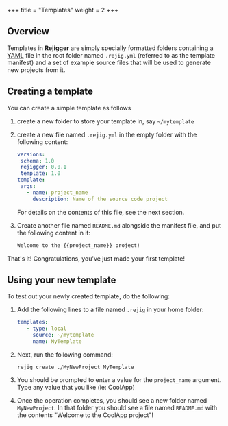 +++
title = "Templates"
weight = 2
+++

## Overview

Templates in **Rejigger** are simply specially formatted folders containing a [YAML](https://yaml.org) file in the root folder named `.rejig.yml` (referred to as the template manifest) and a set of example source files that will be used to generate new projects from it.

## Creating a template

You can create a simple template as follows

1. create a new folder to store your template in, say `~/mytemplate`
2. create a new file named `.rejig.yml` in the empty folder with the following content:

    ```yaml
   versions:
     schema: 1.0
     rejigger: 0.0.1
     template: 1.0
   template:
     args:
       - name: project_name
         description: Name of the source code project
    ```
   For details on the contents of this file, see the next section.
3. Create another file named `README.md` alongside the manifest file, and put the following content in it:

   ```markdown
   Welcome to the {{project_name}} project!
   ```

That's it! Congratulations, you've just made your first template!

## Using your new template

To test out your newly created template, do the following:

1. Add the following lines to a file named `.rejig` in your home folder: 

   ```yaml
   templates:
      - type: local
        source: ~/mytemplate
        name: MyTemplate
   ```

2. Next, run the following command:

   ```shell
   rejig create ./MyNewProject MyTemplate
   ```
3. You should be prompted to enter a value for the `project_name` argument. Type any value that you like (ie: CoolApp)
4. Once the operation completes, you should see a new folder named `MyNewProject`. In that folder you should see a file named `README.md` with the contents "Welcome to the CoolApp project"!